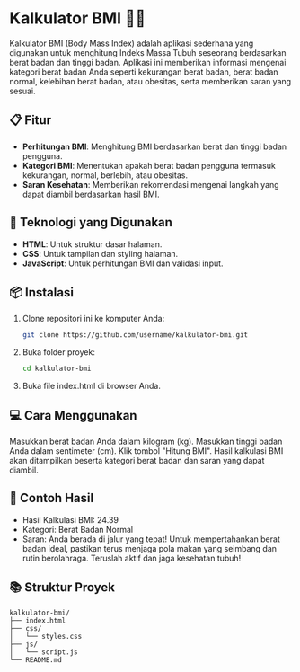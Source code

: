 # Kalkulator BMI 🏋️‍♂️

Kalkulator BMI (Body Mass Index) adalah aplikasi sederhana yang digunakan untuk menghitung Indeks Massa Tubuh seseorang berdasarkan berat badan dan tinggi badan. Aplikasi ini memberikan informasi mengenai kategori berat badan Anda seperti kekurangan berat badan, berat badan normal, kelebihan berat badan, atau obesitas, serta memberikan saran yang sesuai.

## 📋 Fitur
- **Perhitungan BMI**: Menghitung BMI berdasarkan berat dan tinggi badan pengguna.
- **Kategori BMI**: Menentukan apakah berat badan pengguna termasuk kekurangan, normal, berlebih, atau obesitas.
- **Saran Kesehatan**: Memberikan rekomendasi mengenai langkah yang dapat diambil berdasarkan hasil BMI.


## 🚀 Teknologi yang Digunakan
- **HTML**: Untuk struktur dasar halaman.
- **CSS**: Untuk tampilan dan styling halaman.
- **JavaScript**: Untuk perhitungan BMI dan validasi input.


## 📦 Instalasi
1. Clone repositori ini ke komputer Anda:
   ```bash
   git clone https://github.com/username/kalkulator-bmi.git
2. Buka folder proyek:
   ```bash
   cd kalkulator-bmi
3. Buka file index.html di browser Anda.


## 💻 Cara Menggunakan
Masukkan berat badan Anda dalam kilogram (kg).
Masukkan tinggi badan Anda dalam sentimeter (cm).
Klik tombol "Hitung BMI".
Hasil kalkulasi BMI akan ditampilkan beserta kategori berat badan dan saran yang dapat diambil.

## 📖 Contoh Hasil
- Hasil Kalkulasi BMI: 24.39
- Kategori: Berat Badan Normal
- Saran: Anda berada di jalur yang tepat! Untuk mempertahankan berat badan ideal, pastikan terus menjaga pola makan yang seimbang dan rutin berolahraga. Teruslah aktif dan jaga kesehatan tubuh!

## 📚 Struktur Proyek
```
kalkulator-bmi/
├── index.html
├── css/
│   └── styles.css
├── js/
│   └── script.js
└── README.md
